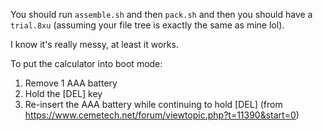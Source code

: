 You should run `assemble.sh` and then `pack.sh` and then you should have a `trial.8xu` (assuming your file tree is exactly the same as mine lol).

I know it's really messy, at least it works.

To put the calculator into boot mode:
1) Remove 1 AAA battery
2) Hold the [DEL] key
3) Re-insert the AAA battery while continuing to hold [DEL]
(from https://www.cemetech.net/forum/viewtopic.php?t=11390&start=0)
